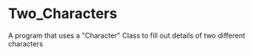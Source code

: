 # Two_Characters
A program that uses a "Character" Class to fill out details of two different characters
